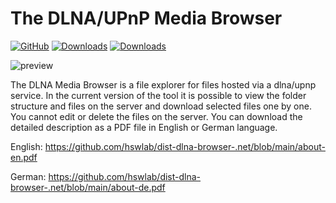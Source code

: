 # The DLNA/UPnP Media Browser
[![GitHub](https://img.shields.io/github/license/hswlab/dist-dlna-browser-.net)](https://github.com/hswlab/ddist-dlna-browser-.net/blob/main/LICENSE)
[![Downloads](https://img.shields.io/github/downloads/hswlab/dist-dlna-browser-.net/total)](https://github.com/hswlab/dist-dlna-browser-.net/releases/latest)
[![Downloads](https://img.shields.io/github/v/release/hswlab/dist-dlna-browser-.net)](https://github.com/hswlab/dist-dlna-browser-.net/releases/latest)

![preview](https://github.com/hswlab/dist-dlna-browser-.net/raw/main/preview.png)

The DLNA Media Browser is a file explorer for files hosted via a dlna/upnp service. In the current version of the tool it is possible to view the folder structure and files on the server and download selected files one by one. You cannot edit or delete the files on the server. You can download the detailed description as a PDF file in English or German language.

English: https://github.com/hswlab/dist-dlna-browser-.net/blob/main/about-en.pdf

German: https://github.com/hswlab/dist-dlna-browser-.net/blob/main/about-de.pdf
